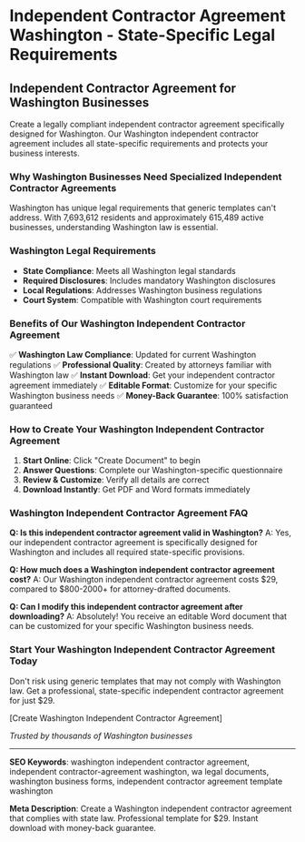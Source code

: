 # Independent Contractor Agreement Washington - State-Specific Legal Requirements

## Independent Contractor Agreement for Washington Businesses

Create a legally compliant independent contractor agreement specifically designed for Washington. Our Washington independent contractor agreement includes all state-specific requirements and protects your business interests.

### Why Washington Businesses Need Specialized Independent Contractor Agreements

Washington has unique legal requirements that generic templates can't address. With 7,693,612 residents and approximately 615,489 active businesses, understanding Washington law is essential.

### Washington Legal Requirements

- **State Compliance**: Meets all Washington legal standards
- **Required Disclosures**: Includes mandatory Washington disclosures
- **Local Regulations**: Addresses Washington business regulations
- **Court System**: Compatible with Washington court requirements

### Benefits of Our Washington Independent Contractor Agreement

✅ **Washington Law Compliance**: Updated for current Washington regulations
✅ **Professional Quality**: Created by attorneys familiar with Washington law
✅ **Instant Download**: Get your independent contractor agreement immediately
✅ **Editable Format**: Customize for your specific Washington business needs
✅ **Money-Back Guarantee**: 100% satisfaction guaranteed

### How to Create Your Washington Independent Contractor Agreement

1. **Start Online**: Click "Create Document" to begin
2. **Answer Questions**: Complete our Washington-specific questionnaire
3. **Review & Customize**: Verify all details are correct
4. **Download Instantly**: Get PDF and Word formats immediately

### Washington Independent Contractor Agreement FAQ

**Q: Is this independent contractor agreement valid in Washington?**
A: Yes, our independent contractor agreement is specifically designed for Washington and includes all required state-specific provisions.

**Q: How much does a Washington independent contractor agreement cost?**
A: Our Washington independent contractor agreement costs $29, compared to $800-2000+ for attorney-drafted documents.

**Q: Can I modify this independent contractor agreement after downloading?**
A: Absolutely! You receive an editable Word document that can be customized for your specific Washington business needs.

### Start Your Washington Independent Contractor Agreement Today

Don't risk using generic templates that may not comply with Washington law. Get a professional, state-specific independent contractor agreement for just $29.

[Create Washington Independent Contractor Agreement]

*Trusted by thousands of Washington businesses*

---

**SEO Keywords**: washington independent contractor agreement, independent contractor-agreement washington, wa legal documents, washington business forms, independent contractor agreement template washington

**Meta Description**: Create a Washington independent contractor agreement that complies with state law. Professional template for $29. Instant download with money-back guarantee.
